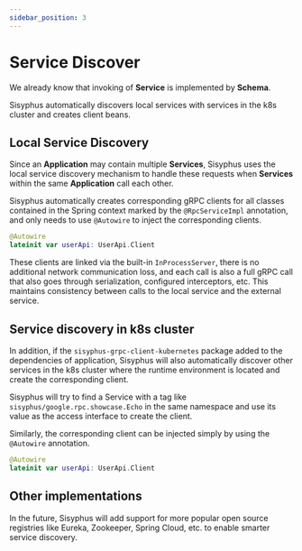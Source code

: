 ```yaml
---
sidebar_position: 3
---
```


# Service Discover

We already know that invoking of **Service** is implemented by **Schema**.

Sisyphus automatically discovers local services with services in the k8s cluster and creates client beans.

## Local Service Discovery

Since an **Application** may contain multiple **Services**, Sisyphus uses the local service discovery mechanism to
handle these requests when **Services** within the same **Application** call each other.

Sisyphus automatically creates corresponding gRPC clients for all classes contained in the Spring context marked by
the `@RpcServiceImpl` annotation, and only needs to use `@Autowire` to inject the corresponding clients.

```kotlin
@Autowire
lateinit var userApi: UserApi.Client
```

These clients are linked via the built-in ``InProcessServer``, there is no additional network communication loss, and
each call is also a full gRPC call that also goes through serialization, configured interceptors, etc. This maintains
consistency between calls to the local service and the external service.

## Service discovery in k8s cluster

In addition, if the `sisyphus-grpc-client-kubernetes` package added to the dependencies of application, Sisyphus will
also automatically discover other services in the k8s cluster where the runtime environment is located and create the
corresponding client.

Sisyphus will try to find a Service with a tag like `sisyphus/google.rpc.showcase.Echo` in the same namespace and use
its value as the access interface to create the client.

Similarly, the corresponding client can be injected simply by using the `@Autowire` annotation.

```kotlin
@Autowire
lateinit var userApi: UserApi.Client
```

## Other implementations

In the future, Sisyphus will add support for more popular open source registries like Eureka, Zookeeper, Spring Cloud,
etc. to enable smarter service discovery.